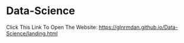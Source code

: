 # Data-Science
Click This Link To Open The Website:
https://glnrmdan.github.io/Data-Science/landing.html

